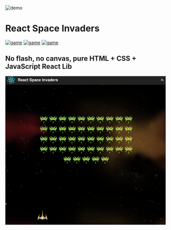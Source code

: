 ![demo](https://github.com/nudelx/ReactRetroGameEmojiSnake/raw/master/readmeAssets/react.png)
# React Space Invaders
[![game](https://img.shields.io/badge/retro-game-green.svg)]()
[![game](https://img.shields.io/badge/react-game-blue.svg)]()
[![game](https://img.shields.io/badge/fun-coding-orange.svg)]()

## No flash, no canvas, pure HTML + CSS + JavaScript React Lib

<center><img src="https://github.com/nudelx/ReactSpaceInvaders/blob/master/si.png"></center>
